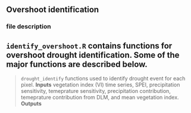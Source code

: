 ## Overshoot identification
### file description
``identify_overshoot.R`` contains functions for overshoot drought identification. Some of the major functions are described below.
---------------------------------------------------
>``drought_identify`` functions used to identify drought event for each pixel. 
>**Inputs** vegetation index (VI) time series, SPEI, precipitation sensitivity, temeprature sensitivity, precipitation contribution, temeprature contribution from DLM, and mean vegetation index.
>**Outputs**
